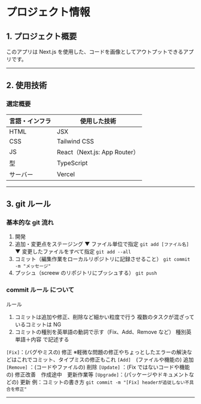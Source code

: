 # プロジェクト情報

## 1. プロジェクト概要

このアプリは Next.js を使用した、コードを画像としてアウトプットできるアプリです。

---

## 2. 使用技術

### 選定概要

| 言語・インフラ | 使用した技術                 |
| -------------- | ---------------------------- |
| HTML           | JSX                          |
| CSS            | Tailwind CSS                 |
| JS             | React（Next.js: App Router） |
| 型             | TypeScript                   |
| サーバー       | Vercel                       |

---

## 3. git ルール

### 基本的な git 流れ

1. 開発
1. 追加・変更点をステージング
   ▼ ファイル単位で指定
   `git add [ファイル名]`
   ▼ 変更したファイルをすべて指定
   `git add --all`
1. コミット（編集作業をローカルリポジトリに記録させること）
   `git commit -m "メッセージ"`
1. プッシュ（screew のリポジトリにプッシュする）
   `git push`

### commit ルール について

ルール

1. コミットは追加や修正、削除など細かい粒度で行う 複数のタスクが混ざっているコミットは NG
1. コミットの種別を英単語の動詞で示す（Fix、Add、Remove など）
   種別英単語＋内容 で記述する

`[Fix]`：(バグやミスの) 修正
※軽微な問題の修正やちょっとしたエラーの解決などはこれでコミット、タイプミスの修正もこれ
`[Add]`　(ファイルや機能の) 追加
`[Remove]` ：(コードやファイルの) 削除
`[Update]` ：(Fix ではないコードや機能の) 修正改善　作成途中　更新作業等
`[Upgrade]`：(パッケージやドキュメントなどの) 更新
例：コミットの書き方
`git commit -m "[Fix] headerが追従しない不具合を修正"`

---
